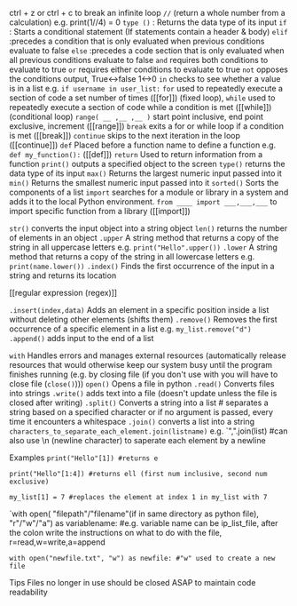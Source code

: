 ctrl + z or ctrl + c to break an infinite loop
`//` (return a whole number from a calculation) e.g. print(1//4) = 0
`type ()` : Returns the data type of its input
`if` : Starts a conditional statement (If statements contain a header & body)
`elif` :precedes a condition that is only evaluated when previous conditions evaluate to false
`else` :precedes a code section that is only evaluated when all previous conditions evaluate to false 
`and` requires both conditions to evaluate to true
`or` requires either conditions  to evaluate to true
`not` opposes the conditions output, True<->false  1<->0
`in` checks to see whether a value is in a list e.g. `if username in user_list:`
`for` used to repeatedly execute a section of code a set number of times ([[for]]) (fixed loop),
`while` used to repeatedly execute  a section of code while a condition is met ([[while]]) (conditional loop)
`range( __ ,__ ,__ )`  start point inclusive, end point exclusive, increment ([[range]])
`break` exits a for or while loop if a condition is met ([[break]])
`continue` skips to the next iteration in the loop ([[continue]])
`def` Placed before a function name to define a function e.g. `def my_function():` ([[def]])
`return` Used to return information from a function
`print()` outputs a specified object to the screen
`type()` returns the data type of its input
`max()` Returns the largest numeric input passed into it
`min()` Returns the smallest numeric input passed into it
`sorted()` Sorts the components of a list
`import` searches for a module or library in a system and adds it to the local Python environment.
`from ____ import ___,___,___` to import specific function from a library ([[import]])
 
`str()` converts the input object into a string object
`len()` returns the number of elements in an object
`.upper` A string method that returns a copy of the string in all uppercase letters e.g. `print("Hello".upper())`
`.lower` A string method that returns a copy of the string in all lowercase letters e.g. ``print(name.lower())``
`.index()` Finds the first occurrence of the input in a string and returns its location

[[regular expression (regex)]]

`.insert(index,data)` Adds an element in a specific position inside a list without deleting other elements (shifts them)
`.remove()` Removes the first occurrence of a specific element in a list e.g. `my_list.remove("d")`
`.append()` adds input to the end of a list

`with` Handles errors and manages external resources (automatically release resources that would otherwise keep our system busy until the program finishes running (e.g. by closing file (if you don't use with you will have to close file (`close()`)))
`open()` Opens a file in python
`.read()` Converts files into strings
`.write()` adds text into a file (doesn't update unless the file is closed after writing)
`.split()` Converts a string into a list # separates a string based on a specified character or if no argument is passed, every time it encounters a whitespace
`.join()` converts a list into a string `characters_to_separate_each_element.join(listname)` e.g. `",".join(list) #can also use \n (newline character) to saperate each element by a newline

Examples
`print("Hello"[1]) #returns e`

`print("Hello"[1:4]) #returns ell (first num inclusive, second num exclusive)`

`my_list[1] = 7 #replaces the element at index 1 in my_list with 7`

`with open( "filepath"/"filename"(if in same directory as python file), "r"/"w"/"a") as variablename: #e.g. variable name can be ip_list_file, after the colon write the instructions on what to do with the file, r=read,w=write,a=append

`with open("newfile.txt", "w") as newfile: #"w" used to create a new file `

Tips
Files no longer in use should be closed ASAP to maintain code readability